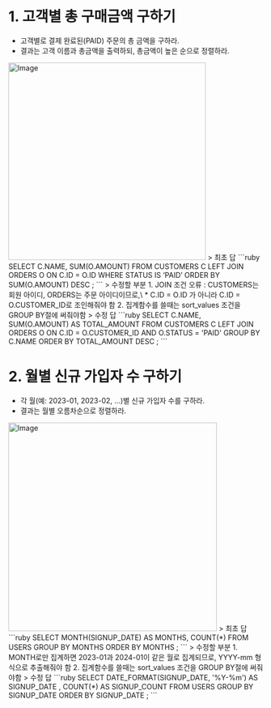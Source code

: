 # 1. 고객별 총 구매금액 구하기
* 고객별로 결제 완료된(PAID) 주문의 총 금액을 구하라.
* 결과는 고객 이름과 총금액을 출력하되, 총금액이 높은 순으로 정렬하라.
<img width="390" alt="Image" src="https://github.com/user-attachments/assets/106113d7-66b5-4c02-8bfc-d268357e923d" />
> 최초 답
```ruby
SELECT C.NAME, SUM(O.AMOUNT)
FROM CUSTOMERS C
LEFT JOIN ORDERS O ON C.ID = O.ID
WHERE STATUS IS ‘PAID’
ORDER BY SUM(O.AMOUNT) DESC
;
```
> 수정할 부분
1. JOIN 조건 오류 : CUSTOMERS는 회원 아이디, ORDERS는 주문 아이디이므로,\
  * C.ID = O.ID 가 아니라 C.ID = O.CUSTOMER_ID로 조인해줘야 함
2. 집계함수를 쓸때는 sort_values 조건을 GROUP BY절에 써줘야함
> 수정 답
```ruby
SELECT C.NAME, SUM(O.AMOUNT) AS TOTAL_AMOUNT
FROM CUSTOMERS C
LEFT JOIN ORDERS O ON C.ID = O.CUSTOMER_ID AND O.STATUS = 'PAID'
GROUP BY C.NAME
ORDER BY TOTAL_AMOUNT DESC
;
```

# 2. 월별 신규 가입자 수 구하기
* 각 월(예: 2023-01, 2023-02, ...)별 신규 가입자 수를 구하라.
* 결과는 월별 오름차순으로 정렬하라.
<img width="412" alt="Image" src="https://github.com/user-attachments/assets/81dcd6b1-ef8d-4067-8b84-f8855ceaae9e" />
> 최초 답
```ruby
SELECT MONTH(SIGNUP_DATE) AS MONTHS, COUNT(*)
FROM USERS
GROUP BY MONTHS
ORDER BY MONTHS
;
```
> 수정할 부분
1. MONTH로만 집계하면 2023-01과 2024-01이 같은 월로 집계되므로, YYYY-mm 형식으로 추출해줘야 함
2. 집계함수를 쓸때는 sort_values 조건을 GROUP BY절에 써줘야함
> 수정 답
```ruby
SELECT DATE_FORMAT(SIGNUP_DATE, '%Y-%m') AS SIGNUP_DATE
       , COUNT(*) AS SIGNUP_COUNT
FROM USERS
GROUP BY SIGNUP_DATE
ORDER BY SIGNUP_DATE
;
```
